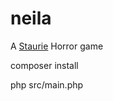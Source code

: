 # neila

A [Staurie](https://github.com/JuGid/Staurie) Horror game


composer install

php src/main.php